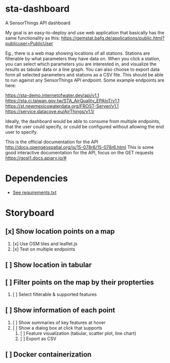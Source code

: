 # sta-dashboard
A SensorThings API dashboard

My goal is an easy-to-deploy and use web application that basically has the same functionality as this: https://gemstat.bafg.de/applications/public.html?publicuser=PublicUser
 
Eg., there is a web map showing locations of all stations. Stations are filterable by what parameters they have data on. When you click a station, you can select which parameters you are interested in, and visualize the results as tabular data or a line graph. You can also choose to export data form all selected parameters and stations as a CSV file. This should be able to run against any SensorThings API endpoint. Some example endpoints are here:
 
https://sta-demo.internetofwater.dev/api/v1.1
https://sta.ci.taiwan.gov.tw/STA_AirQuality_EPAIoT/v1.1
https://st.newmexicowaterdata.org/FROST-Server/v1.1
https://service.datacove.eu/AirThings/v1.1/
 
Ideally, the dashboard would be able to consume from multiple endpoints, that the user could specify, or could be configured without allowing the end user to specify.
 
This is the official documentation for the API http://docs.opengeospatial.org/is/15-078r6/15-078r6.html
This is some good interactive documentation for the API, focus on the GET requests https://gost1.docs.apiary.io/#

# Dependencies
- [See requirements.txt](requirements.txt)

# Storyboard
## [x] Show location points on a map
1. [x] Use OSM tiles and leaflet.js
2. [x] Test on multiple endpoints
## [ ] Show location in tabular
## [ ] Filter points on the map by their propterties
1. [ ] Select filterable & supported features
## [ ] Show information of each point
1. [ ] Show summaries of key features at hover
2. [ ] Show a dialog box at click that supports
    1. [ ] Feature visualization (tabular, scatter plot, line chart)
    2. [ ] Export as CSV
## [ ] Docker containerization
